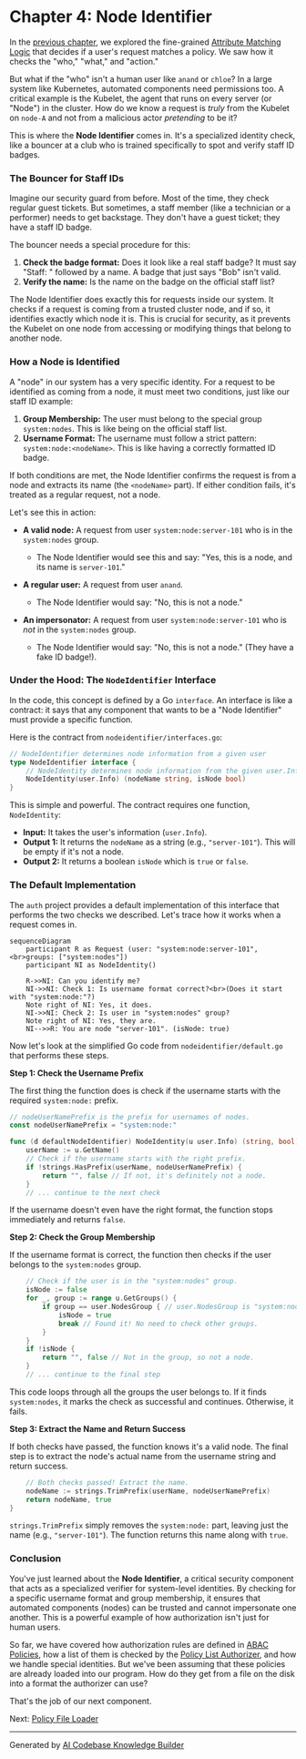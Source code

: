 # Chapter 4: Node Identifier

In the [previous chapter](03_attribute_matching_logic_.md), we explored the fine-grained [Attribute Matching Logic](03_attribute_matching_logic_.md) that decides if a user's request matches a policy. We saw how it checks the "who," "what," and "action."

But what if the "who" isn't a human user like `anand` or `chloe`? In a large system like Kubernetes, automated components need permissions too. A critical example is the Kubelet, the agent that runs on every server (or "Node") in the cluster. How do we know a request is *truly* from the Kubelet on `node-A` and not from a malicious actor *pretending* to be it?

This is where the **Node Identifier** comes in. It's a specialized identity check, like a bouncer at a club who is trained specifically to spot and verify staff ID badges.

### The Bouncer for Staff IDs

Imagine our security guard from before. Most of the time, they check regular guest tickets. But sometimes, a staff member (like a technician or a performer) needs to get backstage. They don't have a guest ticket; they have a staff ID badge.

The bouncer needs a special procedure for this:
1.  **Check the badge format:** Does it look like a real staff badge? It must say "Staff: " followed by a name. A badge that just says "Bob" isn't valid.
2.  **Verify the name:** Is the name on the badge on the official staff list?

The Node Identifier does exactly this for requests inside our system. It checks if a request is coming from a trusted cluster node, and if so, it identifies exactly which node it is. This is crucial for security, as it prevents the Kubelet on one node from accessing or modifying things that belong to another node.

### How a Node is Identified

A "node" in our system has a very specific identity. For a request to be identified as coming from a node, it must meet two conditions, just like our staff ID example:

1.  **Group Membership:** The user must belong to the special group `system:nodes`. This is like being on the official staff list.
2.  **Username Format:** The username must follow a strict pattern: `system:node:<nodeName>`. This is like having a correctly formatted ID badge.

If both conditions are met, the Node Identifier confirms the request is from a node and extracts its name (the `<nodeName>` part). If either condition fails, it's treated as a regular request, not a node.

Let's see this in action:

*   **A valid node:** A request from user `system:node:server-101` who is in the `system:nodes` group.
    *   The Node Identifier would see this and say: "Yes, this is a node, and its name is `server-101`."

*   **A regular user:** A request from user `anand`.
    *   The Node Identifier would say: "No, this is not a node."

*   **An impersonator:** A request from user `system:node:server-101` who is *not* in the `system:nodes` group.
    *   The Node Identifier would say: "No, this is not a node." (They have a fake ID badge!).

### Under the Hood: The `NodeIdentifier` Interface

In the code, this concept is defined by a Go `interface`. An interface is like a contract: it says that any component that wants to be a "Node Identifier" must provide a specific function.

Here is the contract from `nodeidentifier/interfaces.go`:

```go
// NodeIdentifier determines node information from a given user
type NodeIdentifier interface {
	// NodeIdentity determines node information from the given user.Info.
	NodeIdentity(user.Info) (nodeName string, isNode bool)
}
```
This is simple and powerful. The contract requires one function, `NodeIdentity`:
*   **Input:** It takes the user's information (`user.Info`).
*   **Output 1:** It returns the `nodeName` as a string (e.g., `"server-101"`). This will be empty if it's not a node.
*   **Output 2:** It returns a boolean `isNode` which is `true` or `false`.

### The Default Implementation

The `auth` project provides a default implementation of this interface that performs the two checks we described. Let's trace how it works when a request comes in.

```mermaid
sequenceDiagram
    participant R as Request (user: "system:node:server-101",<br>groups: ["system:nodes"])
    participant NI as NodeIdentity()

    R->>NI: Can you identify me?
    NI->>NI: Check 1: Is username format correct?<br>(Does it start with "system:node:"?)
    Note right of NI: Yes, it does.
    NI->>NI: Check 2: Is user in "system:nodes" group?
    Note right of NI: Yes, they are.
    NI-->>R: You are node "server-101". (isNode: true)
```

Now let's look at the simplified Go code from `nodeidentifier/default.go` that performs these steps.

**Step 1: Check the Username Prefix**

The first thing the function does is check if the username starts with the required `system:node:` prefix.

```go
// nodeUserNamePrefix is the prefix for usernames of nodes.
const nodeUserNamePrefix = "system:node:"

func (d defaultNodeIdentifier) NodeIdentity(u user.Info) (string, bool) {
	userName := u.GetName()
	// Check if the username starts with the right prefix.
	if !strings.HasPrefix(userName, nodeUserNamePrefix) {
		return "", false // If not, it's definitely not a node.
	}
    // ... continue to the next check
```
If the username doesn't even have the right format, the function stops immediately and returns `false`.

**Step 2: Check the Group Membership**

If the username format is correct, the function then checks if the user belongs to the `system:nodes` group.

```go
    // Check if the user is in the "system:nodes" group.
	isNode := false
	for _, group := range u.GetGroups() {
		if group == user.NodesGroup { // user.NodesGroup is "system:nodes"
			isNode = true
			break // Found it! No need to check other groups.
		}
	}
	if !isNode {
		return "", false // Not in the group, so not a node.
	}
    // ... continue to the final step
```
This code loops through all the groups the user belongs to. If it finds `system:nodes`, it marks the check as successful and continues. Otherwise, it fails.

**Step 3: Extract the Name and Return Success**

If both checks have passed, the function knows it's a valid node. The final step is to extract the node's actual name from the username string and return success.

```go
    // Both checks passed! Extract the name.
	nodeName := strings.TrimPrefix(userName, nodeUserNamePrefix)
	return nodeName, true
}
```
`strings.TrimPrefix` simply removes the `system:node:` part, leaving just the name (e.g., `"server-101"`). The function returns this name along with `true`.

### Conclusion

You've just learned about the **Node Identifier**, a critical security component that acts as a specialized verifier for system-level identities. By checking for a specific username format and group membership, it ensures that automated components (nodes) can be trusted and cannot impersonate one another. This is a powerful example of how authorization isn't just for human users.

So far, we have covered how authorization rules are defined in [ABAC Policies](01_abac_policy_.md), how a list of them is checked by the [Policy List Authorizer](02_policy_list_authorizer_.md), and how we handle special identities. But we've been assuming that these policies are already loaded into our program. How do they get from a file on the disk into a format the authorizer can use?

That's the job of our next component.

Next: [Policy File Loader](05_policy_file_loader_.md)

---

Generated by [AI Codebase Knowledge Builder](https://github.com/The-Pocket/Tutorial-Codebase-Knowledge)
